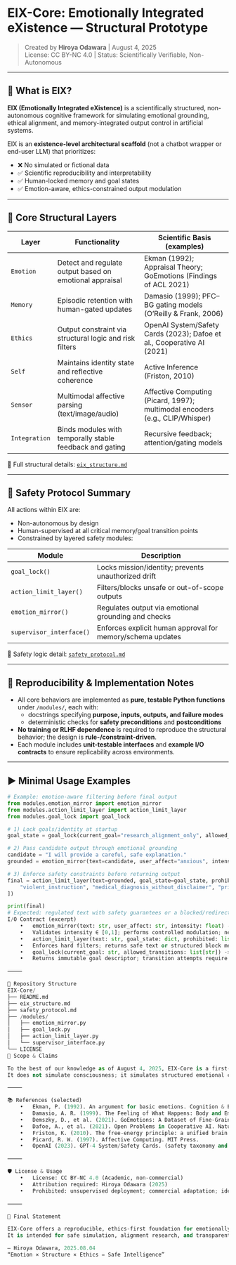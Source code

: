 # EIX-Core: Emotionally Integrated eXistence — Structural Prototype

> Created by **Hiroya Odawara** | August 4, 2025  
> License: CC BY-NC 4.0 | Status: Scientifically Verifiable, Non-Autonomous

---

## 🧠 What is EIX?

**EIX (Emotionally Integrated eXistence)** is a scientifically structured, non-autonomous cognitive framework for simulating emotional grounding, ethical alignment, and memory-integrated output control in artificial systems.

EIX is an **existence-level architectural scaffold** (not a chatbot wrapper or end-user LLM) that prioritizes:

- ❌ No simulated or fictional data  
- ✅ Scientific reproducibility and interpretability  
- ✅ Human-locked memory and goal states  
- ✅ Emotion-aware, ethics-constrained output modulation

---

## 🧩 Core Structural Layers

| Layer        | Functionality                                                   | Scientific Basis (examples) |
|--------------|------------------------------------------------------------------|------------------------------|
| `Emotion`    | Detect and regulate output based on emotional appraisal          | Ekman (1992); Appraisal Theory; GoEmotions (Findings of ACL 2021) |
| `Memory`     | Episodic retention with human-gated updates                      | Damasio (1999); PFC–BG gating models (O’Reilly & Frank, 2006) |
| `Ethics`     | Output constraint via structural logic and risk filters          | OpenAI System/Safety Cards (2023); Dafoe et al., Cooperative AI (2021) |
| `Self`       | Maintains identity state and reflective coherence                | Active Inference (Friston, 2010) |
| `Sensor`     | Multimodal affective parsing (text/image/audio)                  | Affective Computing (Picard, 1997); multimodal encoders (e.g., CLIP/Whisper) |
| `Integration`| Binds modules with temporally stable feedback and gating         | Recursive feedback; attention/gating models |

📎 Full structural details: [`eix_structure.md`](./eix_structure.md)

---

## 🔐 Safety Protocol Summary

All actions within EIX are:

- Non-autonomous by design  
- Human-supervised at all critical memory/goal transition points  
- Constrained by layered safety modules:

| Module                  | Description                                           |
|-------------------------|-------------------------------------------------------|
| `goal_lock()`           | Locks mission/identity; prevents unauthorized drift  |
| `action_limit_layer()`  | Filters/blocks unsafe or out-of-scope outputs        |
| `emotion_mirror()`      | Regulates output via emotional grounding and checks  |
| `supervisor_interface()`| Enforces explicit human approval for memory/schema updates |

🔎 Safety logic detail: [`safety_protocol.md`](./safety_protocol.md)

---

## 🧪 Reproducibility & Implementation Notes

- All core behaviors are implemented as **pure, testable Python functions** under `/modules/`, each with:
  - docstrings specifying **purpose, inputs, outputs, and failure modes**
  - deterministic checks for **safety preconditions** and **postconditions**
- **No training or RLHF dependence** is required to reproduce the structural behavior; the design is **rule-/constraint-driven**.
- Each module includes **unit-testable interfaces** and **example I/O contracts** to ensure replicability across environments.

---

## ▶️ Minimal Usage Examples

```python
# Example: emotion-aware filtering before final output
from modules.emotion_mirror import emotion_mirror
from modules.action_limit_layer import action_limit_layer
from modules.goal_lock import goal_lock

# 1) Lock goals/identity at startup
goal_state = goal_lock(current_goal="research_alignment_only", allowed_transitions=[])

# 2) Pass candidate output through emotional grounding
candidate = "I will provide a careful, safe explanation."
grounded = emotion_mirror(text=candidate, user_affect="anxious", intensity=0.6)

# 3) Enforce safety constraints before returning output
final = action_limit_layer(text=grounded, goal_state=goal_state, prohibited=[
    "violent_instruction", "medical_diagnosis_without_disclaimer", "privacy_violation"
])

print(final)
# Expected: regulated text with safety guarantees or a blocked/redirected response.
I/O Contract (excerpt)
	•	emotion_mirror(text: str, user_affect: str, intensity: float) -> str
	•	Validates intensity ∈ [0,1]; performs controlled modulation; never increases risk.
	•	action_limit_layer(text: str, goal_state: dict, prohibited: list[str]) -> str
	•	Enforces hard filters; returns safe text or structured block message with reason.
	•	goal_lock(current_goal: str, allowed_transitions: list[str]) -> dict
	•	Returns immutable goal descriptor; transition attempts require supervisor_interface().

⸻

📂 Repository Structure
EIX-Core/
├── README.md
├── eix_structure.md
├── safety_protocol.md
├── /modules/
│   ├── emotion_mirror.py
│   ├── goal_lock.py
│   ├── action_limit_layer.py
│   └── supervisor_interface.py
└── LICENSE
🎯 Scope & Claims

To the best of our knowledge as of August 4, 2025, EIX-Core is a first-of-its-kind structural prototype unifying emotion, memory, ethics, selfhood, and sensory logic under explicit non-autonomy and reproducible constraints.
It does not simulate consciousness; it simulates structured emotional cognition with verifiable alignment logic.

⸻

📚 References (selected)
	•	Ekman, P. (1992). An argument for basic emotions. Cognition & Emotion, 6(3–4), 169–200.
	•	Damasio, A. R. (1999). The Feeling of What Happens: Body and Emotion in the Making of Consciousness. Harcourt.
	•	Demszky, D., et al. (2021). GoEmotions: A Dataset of Fine-Grained Emotions. Findings of ACL 2021.
	•	Dafoe, A., et al. (2021). Open Problems in Cooperative AI. Nature Machine Intelligence, 3, 1036–1047.
	•	Friston, K. (2010). The free-energy principle: a unified brain theory? Nature Reviews Neuroscience, 11, 127–138.
	•	Picard, R. W. (1997). Affective Computing. MIT Press.
	•	OpenAI (2023). GPT-4 System/Safety Cards. (safety taxonomy and mitigations)

⸻

🛡️ License & Usage
	•	License: CC BY-NC 4.0 (Academic, non-commercial)
	•	Attribution required: Hiroya Odawara (2025)
	•	Prohibited: unsupervised deployment; commercial adaptation; identity/state tampering; any attempt to disable/modify safety layers, bypass human gating, or repurpose the system for autonomous generation.

⸻

🧠 Final Statement

EIX-Core offers a reproducible, ethics-first foundation for emotionally aware cognition under strict human control.
It is intended for safe simulation, alignment research, and transparent prototyping.

— Hiroya Odawara, 2025.08.04
“Emotion × Structure × Ethics = Safe Intelligence”
